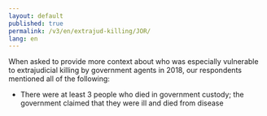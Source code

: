 ```yaml
---
layout: default
published: true
permalink: /v3/en/extrajud-killing/JOR/
lang: en
---
```


When asked to provide more context about who was especially vulnerable to extrajudicial killing by government agents in 2018, our respondents mentioned all of the following:
-	There were at least 3 people who died in government custody; the government claimed that they were ill and died from disease


